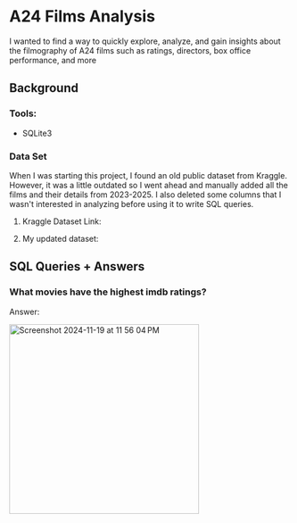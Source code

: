 # A24 Films Analysis

I wanted to find a way to quickly explore, analyze, and gain insights about the filmography of A24 films such as ratings, directors, box office performance, and more

## Background

### Tools:
- SQLite3

### Data Set
When I was starting this project, I found an old public dataset from Kraggle. However, it was a little outdated so I went ahead and manually added all the films and their details from 2023-2025. I also deleted some columns that I wasn't interested in analyzing before using it to write SQL queries. 

1. Kraggle Dataset Link: 

2. My updated dataset:

## SQL Queries + Answers

### What movies have the highest imdb ratings?

Answer: 

<img width="340" alt="Screenshot 2024-11-19 at 11 56 04 PM" src="https://github.com/user-attachments/assets/ac062397-46b9-48b2-b3f0-28fc628aea6e">

